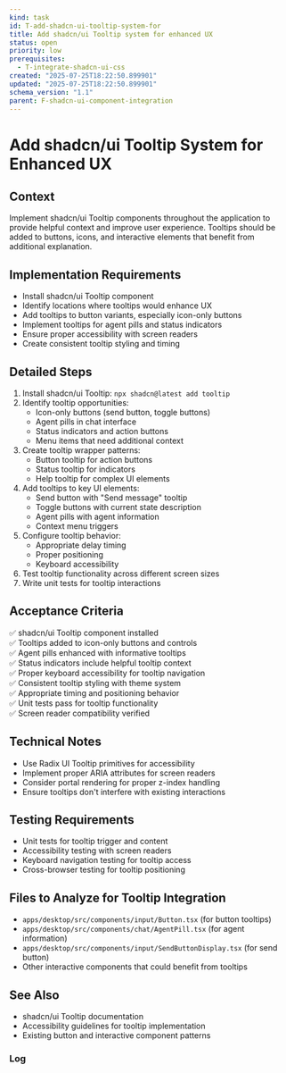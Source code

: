 ```yaml
---
kind: task
id: T-add-shadcn-ui-tooltip-system-for
title: Add shadcn/ui Tooltip system for enhanced UX
status: open
priority: low
prerequisites:
  - T-integrate-shadcn-ui-css
created: "2025-07-25T18:22:50.899901"
updated: "2025-07-25T18:22:50.899901"
schema_version: "1.1"
parent: F-shadcn-ui-component-integration
---
```


# Add shadcn/ui Tooltip System for Enhanced UX

## Context

Implement shadcn/ui Tooltip components throughout the application to provide helpful context and improve user experience. Tooltips should be added to buttons, icons, and interactive elements that benefit from additional explanation.

## Implementation Requirements

- Install shadcn/ui Tooltip component
- Identify locations where tooltips would enhance UX
- Add tooltips to button variants, especially icon-only buttons
- Implement tooltips for agent pills and status indicators
- Ensure proper accessibility with screen readers
- Create consistent tooltip styling and timing

## Detailed Steps

1. Install shadcn/ui Tooltip: `npx shadcn@latest add tooltip`
2. Identify tooltip opportunities:
   - Icon-only buttons (send button, toggle buttons)
   - Agent pills in chat interface
   - Status indicators and action buttons
   - Menu items that need additional context
3. Create tooltip wrapper patterns:
   - Button tooltip for action buttons
   - Status tooltip for indicators
   - Help tooltip for complex UI elements
4. Add tooltips to key UI elements:
   - Send button with "Send message" tooltip
   - Toggle buttons with current state description
   - Agent pills with agent information
   - Context menu triggers
5. Configure tooltip behavior:
   - Appropriate delay timing
   - Proper positioning
   - Keyboard accessibility
6. Test tooltip functionality across different screen sizes
7. Write unit tests for tooltip interactions

## Acceptance Criteria

✅ shadcn/ui Tooltip component installed  
✅ Tooltips added to icon-only buttons and controls  
✅ Agent pills enhanced with informative tooltips  
✅ Status indicators include helpful tooltip context  
✅ Proper keyboard accessibility for tooltip navigation  
✅ Consistent tooltip styling with theme system  
✅ Appropriate timing and positioning behavior  
✅ Unit tests pass for tooltip functionality  
✅ Screen reader compatibility verified

## Technical Notes

- Use Radix UI Tooltip primitives for accessibility
- Implement proper ARIA attributes for screen readers
- Consider portal rendering for proper z-index handling
- Ensure tooltips don't interfere with existing interactions

## Testing Requirements

- Unit tests for tooltip trigger and content
- Accessibility testing with screen readers
- Keyboard navigation testing for tooltip access
- Cross-browser testing for tooltip positioning

## Files to Analyze for Tooltip Integration

- `apps/desktop/src/components/input/Button.tsx` (for button tooltips)
- `apps/desktop/src/components/chat/AgentPill.tsx` (for agent information)
- `apps/desktop/src/components/input/SendButtonDisplay.tsx` (for send button)
- Other interactive components that could benefit from tooltips

## See Also

- shadcn/ui Tooltip documentation
- Accessibility guidelines for tooltip implementation
- Existing button and interactive component patterns

### Log
